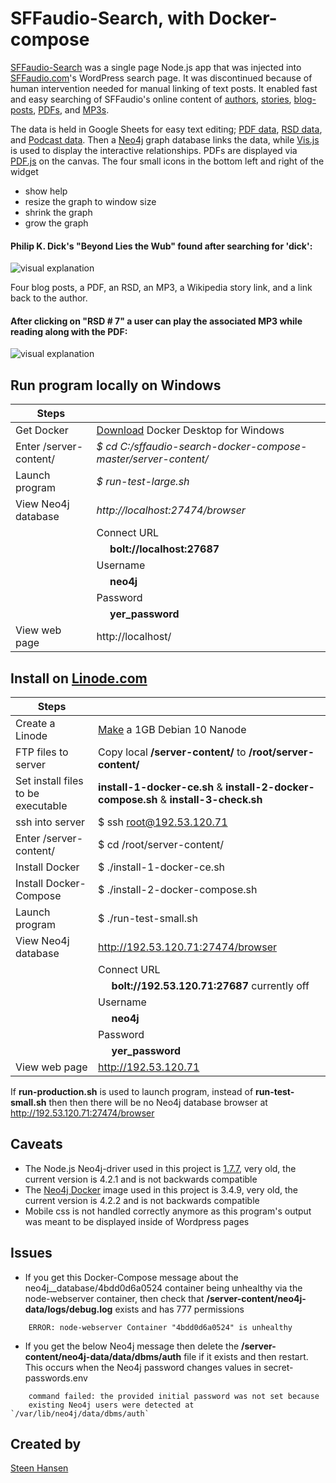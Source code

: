 

  
  


# SFFaudio-Search, with Docker-compose

  

[comment]: <>  ( Use https://stackedit.io/app# to edit )


  

[SFFaudio-Search](http://192.53.120.71) was a single page Node.js app that was injected into [SFFaudio.com](https://www.sffaudio.com/)'s WordPress search page. It was discontinued because of human intervention needed for manual linking of text posts. It enabled fast and easy searching of SFFaudio's online content of [authors](http://192.53.120.71/?author=larry-niven), [stories](http://192.53.120.71/?book=beyond-lies-the-wub&author=philip-k-dick), [blog-posts](http://192.53.120.71/?book=beyond-lies-the-wub&author=philip-k-dick&view=post_book&choice=4), [PDFs](http://192.53.120.71/?book=beyond-lies-the-wub&author=philip-k-dick&view=pdf&choice=1), and [MP3s](http://192.53.120.71/?book=beyond-lies-the-wub&author=philip-k-dick&view=rsd&choice=1).

  
The data is held in Google Sheets for easy text editing; [PDF data](https://docs.google.com/spreadsheets/d/1sbQ8NR7hvcm4EjSlyhmte0rYtI_G3vnc1o5KLPAW2lc/),
 [RSD data](https://docs.google.com/spreadsheets/d/1VFMgWy6wmTkFIpeNW-NkZdWmpz5iZcuULgMpjn8_QgU/), and 
 [Podcast data](https://docs.google.com/spreadsheets/d/1cWtA1AaY83cBuU_6vt64adDeR-dfT-X1U5VgvCRVMAg/). Then a [Neo4j](https://neo4j.com/) graph database links the data, while [Vis.js](http://visjs.org/) is used to display the interactive relationships. PDFs are displayed via [PDF.js](https://github.com/mozilla/pdf.js) on the canvas. The four small icons in the bottom left and right of the widget

- show help
- resize the graph to window size
- shrink the graph
- grow the graph
  

#### Philip K. Dick's "Beyond Lies the Wub" found after searching for 'dick':

![visual explanation](https://github.com/steenhansen/sffaudio-search/blob/master/beyond-the-wub-book.png)

Four blog posts, a PDF, an RSD, an MP3, a Wikipedia story link, and a link back to the author.

#### After clicking on "RSD # 7" a user can play the associated MP3 while reading along with the PDF:

![visual explanation](https://github.com/steenhansen/sffaudio-search/blob/master/beyond-the-wub-rsd.png)


## Run program locally on Windows


 

Steps | &nbsp;
------------ | -------------
Get Docker | [Download](https://hub.docker.com/editions/community/docker-ce-desktop-windows/) Docker Desktop for Windows
Enter /server-content/ | *$ cd C:/sffaudio-search-docker-compose-master/server-content/*
Launch program | *$ run-test-large&period;sh*
View Neo4j database | *http://localhost:27474/browser*
&nbsp; | Connect URL
&nbsp; |   &nbsp;&nbsp;&nbsp;&nbsp;    **bolt://localhost:27687**
&nbsp; | Username
&nbsp; |   &nbsp;&nbsp;&nbsp;&nbsp;    **neo4j**
&nbsp; | Password
&nbsp; |   &nbsp;&nbsp;&nbsp;&nbsp;    **yer_password**
View web page | http://localhost/ 


  
## Install on [Linode.com](https://www.linode.com/)


Steps | &nbsp;
------------ | -------------
Create a Linode | [Make](https://cloud.linode.com/linodes/create) a 1GB Debian 10 Nanode
FTP files to server | Copy local **/server-content/** to **/root/server-content/**
Set install files to be executable | **install-1-docker-ce&period;sh** & **install-2-docker-compose&period;sh** & **install-3-check&period;sh**
ssh into server | $ ssh root@192.53.120.71
Enter /server-content/ | $ cd /root/server-content/
Install Docker | $ ./install-1-docker-ce.sh
Install Docker-Compose | $ ./install-2-docker-compose.sh
Launch program | $ ./run-test-small.sh
View Neo4j database | http://192.53.120.71:27474/browser
&nbsp; | Connect URL
&nbsp; |   &nbsp;&nbsp;&nbsp;&nbsp;    **bolt://192.53.120.71:27687** currently off
&nbsp; | Username
&nbsp; |   &nbsp;&nbsp;&nbsp;&nbsp;    **neo4j**
&nbsp; | Password
&nbsp; |   &nbsp;&nbsp;&nbsp;&nbsp;    **yer_password**
View web page | http://192.53.120.71

If **run-production&period;sh** is used to launch program, instead of **run-test-small&period;sh** then then there will be no Neo4j database browser at http://192.53.120.71:27474/browser


## Caveats
- The Node.js Neo4j-driver used in this project is [1.7.7](https://www.npmjs.com/package/neo4j-driver/v/1.7.7), very old, the current version is 4.2.1 and is not backwards compatible
- The [Neo4j Docker](https://hub.docker.com/_/neo4j) image used in this project is 3.4.9, very old, the current version is 4.2.2 and is not backwards compatible
- Mobile css is not handled correctly anymore as this program's output was meant to be displayed inside of Wordpress pages

## Issues  
- If you get this Docker-Compose message about the neo4j__database/4bdd0d6a0524 container being unhealthy via the node-webserver container, then check that **/server-content/neo4j-data/logs/debug.log** exists and has 777 permissions
  
```
    ERROR: node-webserver Container "4bdd0d6a0524" is unhealthy
```


- If you get the below Neo4j message then delete the **/server-content/neo4j-data/data/dbms/auth** file if it exists and then restart. This occurs when the Neo4j password changes values in secret-passwords.env 

```
    command failed: the provided initial password was not set because
    existing Neo4j users were detected at `/var/lib/neo4j/data/dbms/auth`
```


## Created by


[Steen Hansen](https://github.com/steenhansen)
